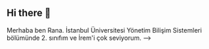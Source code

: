 ## Hi there 👋

Merhaba ben Rana.
İstanbul Üniversitesi Yönetim Bilişim Sistemleri bölümünde 2. sınıfım
ve
İrem'i çok seviyorum.
-->
